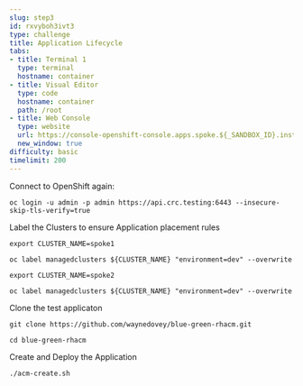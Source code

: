```yaml
---
slug: step3
id: rxvyboh3ivt3
type: challenge
title: Application Lifecycle
tabs:
- title: Terminal 1
  type: terminal
  hostname: container
- title: Visual Editor
  type: code
  hostname: container
  path: /root
- title: Web Console
  type: website
  url: https://console-openshift-console.apps.spoke.${_SANDBOX_ID}.instruqt.io
  new_window: true
difficulty: basic
timelimit: 200
---
```

Connect to OpenShift again:

```
oc login -u admin -p admin https://api.crc.testing:6443 --insecure-skip-tls-verify=true
```

Label the Clusters to ensure Application placement rules

```
export CLUSTER_NAME=spoke1
```

```
oc label managedclusters ${CLUSTER_NAME} "environment=dev" --overwrite
```

```
export CLUSTER_NAME=spoke2
```

```
oc label managedclusters ${CLUSTER_NAME} "environment=dev" --overwrite
```

Clone the test applicaton

```
git clone https://github.com/waynedovey/blue-green-rhacm.git
```

```
cd blue-green-rhacm
```

Create and Deploy the Application

```
./acm-create.sh
````